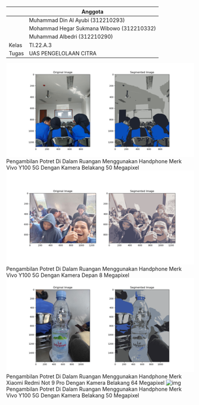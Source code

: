 |       | Anggota |
| ----------- | ----------- |
| | Muhammad Din Al Ayubi (312210293)|
| | Mohammad Hegar Sukmana Wibowo (312210332)|
| | Muhammad Albedri (312210290)|
| Kelas   | TI.22.A.3        |
| Tugas   | UAS PENGELOLAAN CITRA        |

![img](uaspc/Figure1.png)
Pengambilan Potret Di Dalam Ruangan Menggunakan Handphone Merk Vivo Y100 5G Dengan Kamera Belakang 50 Megapixel 
![img](uaspc/Figure2.png)
Pengambilan Potret Di Dalam Ruangan Menggunakan Handphone Merk Vivo Y100 5G Dengan Kamera Depan 8 Megapixel
![img](uaspc/Figure5.png)
Pengambilan Potret Di Dalam Ruangan Menggunakan Handphone Merk Xiaomi Redmi Not 9 Pro Dengan Kamera Belakang 64 Megapixel
![img](uaspc/Figure6.png)
Pengambilan Potret Di Dalam Ruangan Menggunakan Handphone Merk Vivo Y100 5G Dengan Kamera Belakang 50 Megapixel